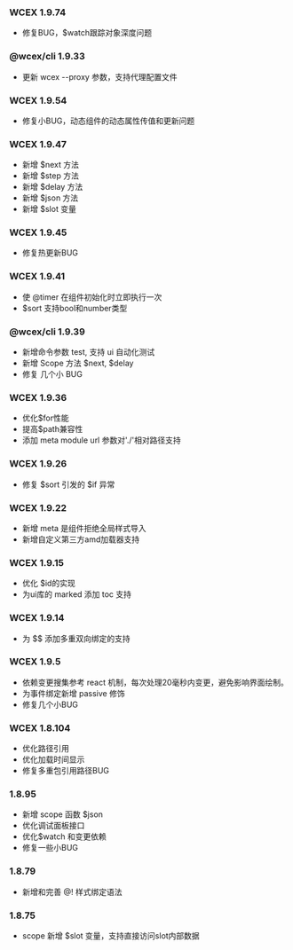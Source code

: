 <!--DESC: {icon:{name:"update",pkg:"mdi",type:"filled"},id:99} -->
### WCEX 1.9.74
- 修复BUG，$watch跟踪对象深度问题

### @wcex/cli 1.9.33
- 更新 wcex --proxy 参数，支持代理配置文件

### WCEX 1.9.54
- 修复小BUG，动态组件的动态属性传值和更新问题

### WCEX 1.9.47
- 新增 $next 方法
- 新增 $step 方法
- 新增 $delay 方法
- 新增 $json 方法
- 新增 $slot 变量


### WCEX 1.9.45
- 修复热更新BUG

### WCEX 1.9.41
- 使 @timer 在组件初始化时立即执行一次
- $sort 支持bool和number类型

### @wcex/cli 1.9.39
- 新增命令参数 test, 支持 ui 自动化测试
- 新增 Scope 方法 $next, $delay
- 修复 几个小 BUG

### WCEX 1.9.36
- 优化$for性能
- 提高$path兼容性
- 添加 meta module url 参数对'./'相对路径支持


### WCEX 1.9.26
- 修复 $sort 引发的 $if 异常

### WCEX 1.9.22
- 新增 meta 是组件拒绝全局样式导入
- 新增自定义第三方amd加载器支持

### WCEX 1.9.15
- 优化 $id的实现
- 为ui库的 marked 添加 toc 支持 
### WCEX 1.9.14
- 为 $$ 添加多重双向绑定的支持

### WCEX 1.9.5
- 依赖变更搜集参考 react 机制，每次处理20毫秒内变更，避免影响界面绘制。
- 为事件绑定新增 passive 修饰
- 修复几个小BUG

### WCEX 1.8.104
- 优化路径引用
- 优化加载时间显示
- 修复多重包引用路径BUG

### 1.8.95
- 新增 scope 函数 $json
- 优化调试面板接口
- 优化$watch 和变更依赖
- 修复一些小BUG

### 1.8.79
- 新增和完善 @! 样式绑定语法

### 1.8.75 
- scope 新增 $slot 变量，支持直接访问slot内部数据 
